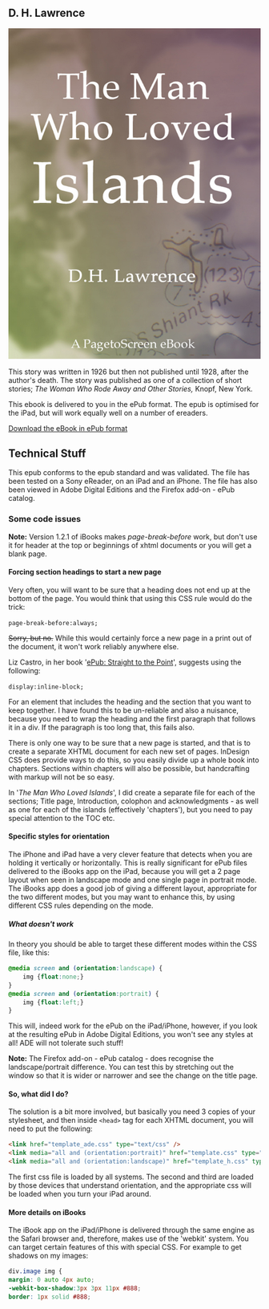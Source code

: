 ## D. H. Lawrence

![Cover](../../media/lovedislands.jpeg)

This story was written in 1926 but then not published until 1928, after the author's death. The story was published as one of a collection of short stories; _The Woman Who Rode Away and Other Stories,_ Knopf, New York.

This ebook is delivered to you in the ePub format. The epub is optimised for the iPad, but will work equally well on a number of ereaders.

[Download the eBook in ePub format](manlovedislands.epub)

## Technical Stuff

This epub conforms to the epub standard and was validated. The file has been tested on a Sony eReader, on an iPad and an iPhone. The file has also been viewed in Adobe Digital Editions and the Firefox add-on - ePub catalog.

### Some code issues

**Note:** Version 1.2.1 of iBooks makes _page-break-before_ work, but don't use it for header at the top or beginnings of xhtml documents or you will get a blank page.

#### Forcing section headings to start a new page

Very often, you will want to be sure that a heading does not end up at the bottom of the page. You would think that using this CSS rule would do the trick:

`page-break-before:always;`

~~Sorry, but no.~~ While this would certainly force a new page in a print out of the document, it won't work reliably anywhere else. 

Liz Castro, in her book '[ePub: Straight to the Point](http://www.pagetoscreen.net/bookshelf/more/epub_straight_to_the_point/index.html)', suggests using the following:

`display:inline-block;`

For an element that includes the heading and the section that you want to keep together. I have found this to be un-reliable and also a nuisance, because you need to wrap the heading and the first paragraph that follows it in a div. If the paragraph is too long that, this fails also.

There is only one way to be sure that a new page is started, and that is to create a separate XHTML document for each new set of pages. InDesign CS5 does provide ways to do this, so you easily divide up a whole book into chapters. Sections within chapters will also be possible, but handcrafting with markup will not be so easy.

In '_The Man Who Loved Islands_', I did create a separate file for each of the sections; Title page, Introduction, colophon and acknowledgments - as well as one for each of the islands (effectively 'chapters'), but you need to pay special attention to the TOC etc.

#### Specific styles for orientation

The iPhone and iPad have a very clever feature that detects when you are holding it vertically or horizontally. This is really significant for ePub files delivered to the iBooks app on the iPad, because you will get a 2 page layout when seen in landscape mode and one single page in portrait mode. The iBooks app does a good job of giving a different layout, appropriate for the two different modes, but you may want to enhance this, by using different CSS rules depending on the mode. 

##### What doesn't work

In theory you should be able to target these different modes within the CSS file, like this:

```css
@media screen and (orientation:landscape) {
	img {float:none;}
}
@media screen and (orientation:portrait) {
	img {float:left;}
}
```

This will, indeed work for the ePub on the iPad/iPhone, however, if you look at the resulting ePub in Adobe Digital Editions, you won't see any styles at all! ADE will not tolerate such stuff!

**Note:** The Firefox add-on - ePub catalog - does recognise the landscape/portrait difference. You can test this by stretching out the window so that it is wider or narrower and see the change on the title page.

#### So, what did I do?

The solution is a bit more involved, but basically you need 3 copies of your stylesheet, and then inside `<head>` tag for each XHTML document, you will need to put the following:

```html
<link href="template_ade.css" type="text/css" />
<link media="all and (orientation:portrait)" href="template.css" type="text/css" />
<link media="all and (orientation:landscape)" href="template_h.css" type="text/css" />
```

The first css file is loaded by all systems. The second and third are loaded by those devices that understand orientation, and the appropriate css will be loaded when you turn your iPad around. 

#### More details on iBooks

The iBook app on the iPad/iPhone is delivered through the same engine as the Safari browser and, therefore, makes use of the 'webkit' system. You can target certain features of this with special CSS. For example to get shadows on my images:

```css
div.image img {
margin: 0 auto 4px auto;
-webkit-box-shadow:3px 3px 11px #888;
border: 1px solid #888;
```